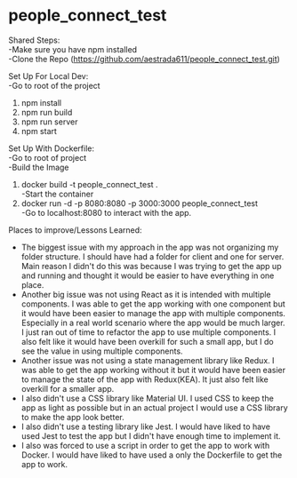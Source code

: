 # people_connect_test

Shared Steps:  
-Make sure you have npm installed  
-Clone the Repo (https://github.com/aestrada611/people_connect_test.git)

Set Up For Local Dev:  
-Go to root of the project

1. npm install
2. npm run build
3. npm run server
4. npm start

Set Up With Dockerfile:  
-Go to root of project  
-Build the Image

1. docker build -t people_connect_test .  
   -Start the container
2. docker run -d -p 8080:8080 -p 3000:3000 people_connect_test  
   -Go to localhost:8080 to interact with the app.

Places to improve/Lessons Learned:

- The biggest issue with my approach in the app was not organizing my folder structure. I should have had a folder for client and one for server. Main reason I didn't do this was because I was trying to get the app up and running and thought it would be easier to have everything in one place.
- Another big issue was not using React as it is intended with multiple components. I was able to get the app working with one component but it would have been easier to manage the app with multiple components. Especially in a real world scenario where the app would be much larger. I just ran out of time to refactor the app to use multiple components. I also felt like it would have been overkill for such a small app, but I do see the value in using multiple components.
- Another issue was not using a state management library like Redux. I was able to get the app working without it but it would have been easier to manage the state of the app with Redux(KEA). It just also felt like overkill for a smaller app.
- I also didn't use a CSS library like Material UI. I used CSS to keep the app as light as possible but in an actual project I would use a CSS library to make the app look better.
- I also didn't use a testing library like Jest. I would have liked to have used Jest to test the app but I didn't have enough time to implement it.
- I also was forced to use a script in order to get the app to work with Docker. I would have liked to have used a only the Dockerfile to get the app to work.
